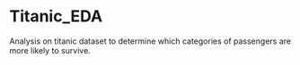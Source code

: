# Titanic_EDA
Analysis on titanic dataset to determine which categories of passengers are more likely to survive.
